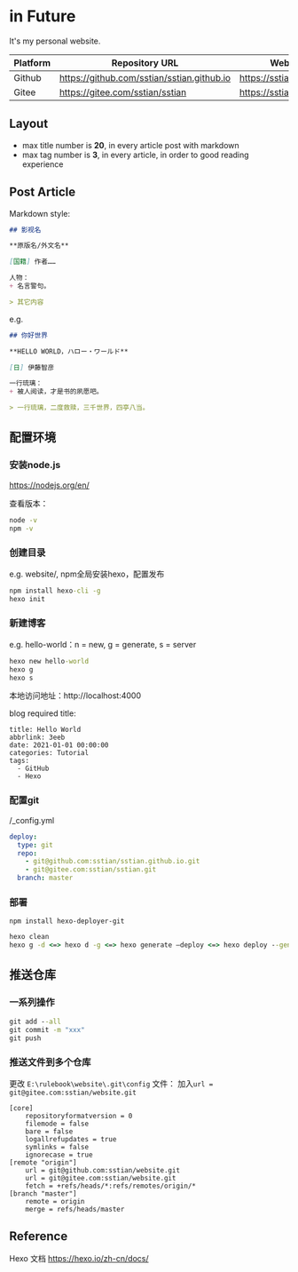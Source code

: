 # in Future

It's my personal website.

| Platform | Repository URL                             | Website                   |
| -------- | ------------------------------------------ | ------------------------- |
| Github   | https://github.com/sstian/sstian.github.io | https://sstian.github.io/ |
| Gitee    | https://gitee.com/sstian/sstian            | https://sstian.gitee.io/  |

## Layout

+ max title number is **20**, in every article post with markdown
+ max tag number is **3**, in every article, in order to good reading experience

## Post Article

Markdown style:
```markdown
## 影视名

**原版名/外文名**

[国籍] 作者……

人物：
+ 名言警句。

> 其它内容
```

e.g.
```markdown
## 你好世界

**HELLO WORLD，ハロー・ワールド**

[日] 伊藤智彦

一行琉璃：
+ 被人阅读，才是书的夙愿吧。

> 一行琉璃，二度救赎，三千世界，四亭八当。
```

## 配置环境

### 安装node.js

https://nodejs.org/en/

查看版本：
``` cmd
node -v
npm -v
```

### 创建目录

e.g. website/, npm全局安装hexo，配置发布
```cmd
npm install hexo-cli -g
hexo init
```

### 新建博客

e.g. hello-world：n = new, g = generate, s = server
```cmd
hexo new hello-world
hexo g
hexo s
```

本地访问地址：http://localhost:4000

blog required title:
```
title: Hello World
abbrlink: 3eeb
date: 2021-01-01 00:00:00
categories: Tutorial
tags:
  - GitHub
  - Hexo
```

### 配置git

/_config.yml
```yaml
deploy:
  type: git
  repo: 
    - git@github.com:sstian/sstian.github.io.git
    - git@gitee.com:sstian/sstian.git
  branch: master
```

### 部署

`npm install hexo-deployer-git`

```cmd
hexo clean
hexo g -d <=> hexo d -g <=> hexo generate –deploy <=> hexo deploy --generate
```

## 推送仓库

### 一系列操作

```cmd
git add --all
git commit -m "xxx"
git push
```

### 推送文件到多个仓库

更改 `E:\rulebook\website\.git\config` 文件：
加入`url = git@gitee.com:sstian/website.git` 

```
[core]
	repositoryformatversion = 0
	filemode = false
	bare = false
	logallrefupdates = true
	symlinks = false
	ignorecase = true
[remote "origin"]
	url = git@github.com:sstian/website.git
	url = git@gitee.com:sstian/website.git
	fetch = +refs/heads/*:refs/remotes/origin/*
[branch "master"]
	remote = origin
	merge = refs/heads/master
```

## Reference

Hexo 文档  https://hexo.io/zh-cn/docs/

